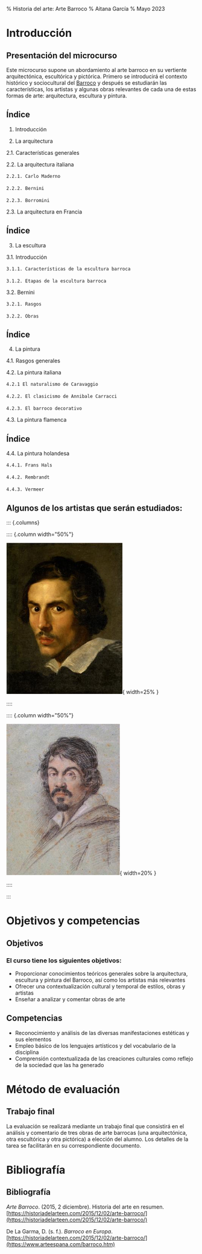 % Historia del arte: Arte Barroco
% Aitana García
% Mayo 2023

# Introducción

## Presentación del microcurso

Este microcurso supone un abordamiento al arte barroco en su vertiente arquitectónica, escultórica y pictórica. Primero se introducirá el contexto histórico y sociocultural del [Barroco](https://es.wikipedia.org/wiki/Barroco) y después se estudiarán las características, los artistas y algunas obras relevantes de cada una de estas formas de arte: arquitectura, escultura y pintura.

## Índice

1. Introducción

2. La arquitectura

  2.1. Características generales

  2.2. La arquitectura italiana

    2.2.1. Carlo Maderno

    2.2.2. Bernini

    2.2.3. Borromini

  2.3. La arquitectura en Francia

## Índice

3. La escultura 

  3.1. Introducción

    3.1.1. Características de la escultura barroca

    3.1.2. Etapas de la escultura barroca

  3.2. Bernini

    3.2.1. Rasgos

    3.2.2. Obras


## Índice

4. La pintura

  4.1. Rasgos generales

  4.2. La pintura italiana

    4.2.1 El naturalismo de Caravaggio

    4.2.2. El clasicismo de Annibale Carracci

    4.2.3. El barroco decorativo

  4.3. La pintura flamenca

## Índice

  4.4. La pintura holandesa

    4.4.1. Frans Hals

    4.4.2. Rembrandt

    4.4.3. Vermeer

## Algunos de los artistas que serán estudiados:

::: {.columns}

:::: {.column width="50%"}

![Bernini](bernini.jpg){ width=25% }

::::

:::: {.column width="50%"}

![Caravaggio](caravaggio.jpg){ width=20% }

::::

:::

# Objetivos y competencias

## Objetivos

### El curso tiene los siguientes objetivos:

* Proporcionar conocimientos teóricos generales sobre la arquitectura, escultura y pintura del Barroco, así como los artistas más relevantes
* Ofrecer una contextualización cultural y temporal de estilos, obras y artistas
* Enseñar a analizar y comentar obras de arte

## Competencias

* Reconocimiento y análisis de las diversas manifestaciones estéticas y sus elementos 
* Empleo básico de los lenguajes artísticos y del vocabulario de la disciplina
* Comprensión contextualizada de las creaciones culturales como reflejo de la sociedad que las ha generado

# Método de evaluación

## Trabajo final

La evaluación se realizará mediante un trabajo final que consistirá en el análisis y comentario de tres obras de arte barrocas (una arquitectónica, otra escultórica y otra pictórica) a elección del alumno. Los detalles de la tarea se facilitarán en su correspondiente documento.

# Bibliografía

## Bibliografía

*Arte Barroco*. (2015, 2 diciembre). Historia del arte en resumen. [https://historiadelarteen.com/2015/12/02/arte-barroco/](https://historiadelarteen.com/2015/12/02/arte-barroco/)

De La Garma, D. (s. f.). *Barroco en Europa*. [https://historiadelarteen.com/2015/12/02/arte-barroco/](https://www.arteespana.com/barroco.htm)